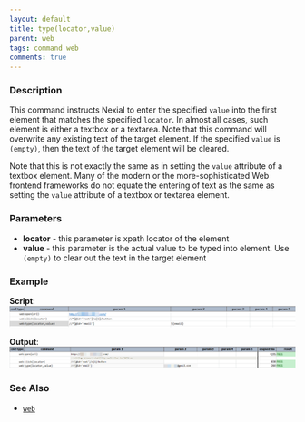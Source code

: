 ```yaml
---
layout: default
title: type(locator,value)
parent: web
tags: command web
comments: true
---
```


### Description
This command instructs Nexial to enter the specified `value` into the first element that matches the specified 
`locator`. In almost all cases, such element is either a textbox or a textarea. Note that this command will overwrite 
any existing text of the target element. If the specified `value` is `(empty)`, then the text of the target element will 
be cleared.

Note that this is not exactly the same as in setting the `value` attribute of a textbox element. Many of the modern or
the more-sophisticated Web frontend frameworks do not equate the entering of text as the same as setting the `value`
attribute of a textbox or textarea element.


### Parameters
- **locator** - this parameter is xpath locator of the element
- **value** -  this parameter is the actual value to be typed into element.  Use `(empty)` to clear out the text in 
  the target element


### Example
**Script**:<br/>
![](image/type_01.png)

**Output**:<br/>
![](image/type_02.png)

### See Also

- [`web`](index)